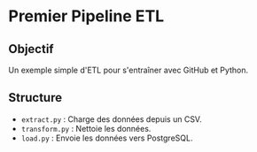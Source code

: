 # Premier Pipeline ETL

## Objectif
Un exemple simple d'ETL pour s'entraîner avec GitHub et Python.

## Structure
- `extract.py` : Charge des données depuis un CSV.
- `transform.py` : Nettoie les données.
- `load.py` : Envoie les données vers PostgreSQL.